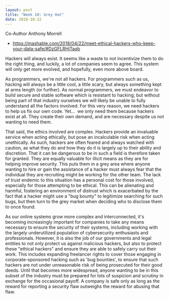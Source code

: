 ```yaml
---
layout: post
title: "Week 10: Grey Hat"
date: 2018-10-22
---
```


Co-Author Anthony Morrell

* <https://mashable.com/2018/04/22/meet-ethical-hackers-who-keep-your-data-safe/#DzGFLRHjTaqb>

Hackers will always exist. It seems like a waste to not incentivize them to do the right thing, and luckily, a lot of companies seem to agree. This system will only get more evolved, and hopefully, even more above board.

As programmers, we're not all hackers. For programmers such as us, hacking will always be a little cool, a little scary, but always something kept at arms length (or further). As normal programmers, we must endeavor to build secure and stable software which is resistant to hacking; but without being part of that industry ourselves we will likely be unable to fully understand all the factors involved. For this very reason, we need hackers to help us fix our own code. Yet...  we only need them because hackers exist at all. They create their own demand, and are necessary despite us not wanting to need them.

That said, the ethics involved are complex. Hackers provide an invaluable service when acting ethically, but pose an incalculable risk when acting unethically. As such, hackers are often feared and always watched with caution, as what they do and how they do it is largely up to their ability and discretion. That it can be dangerous to be in such a field is therefore taken for granted. They are equally valuable for illicit means as they are for helping improve security. This puts them in a grey area where anyone wanting to hire or gain the assistance of a hacker must always fear that the individual they are recruiting might be working for the other team. The lack of trust endemic to this situation has a personal cost for those involved, especially for those attempting to be ethical. This can be alienating and harmful, fostering an environment of distrust which is exacerbated by the fact that a hacker might use a "bug bounty" to legitimize searching for such bugs, but then turn to the grey market when deciding who to disclose them to once found.

As our online systems grow more complex and interconnected, it's becoming increasingly important for companies to take any means necessary to ensure the security of their systems, including working with the largely underutilized population of cybersecurity enthusiasts and professionals. However, it is also the job of our governments and legal entities to not only protect us against malicious hackers, but also to protect these "ethical hackers" and ensure they are able to safely carry out their work. This includes expanding freelancer rights to cover those engaging in corporate-sponsored hacking such as 'bug bounties', to ensure that such hackers are not under unreasonable risk of being prosecuted for their good deeds. Until that becomes more widespread, anyone wanting to be in this subset of the industry must be prepared for lots of suspicion and scrutiny in exchange for the occasional payoff. A company is safe only as long as the reward for reporting a security flaw outweighs the reward for abusing that flaw.
